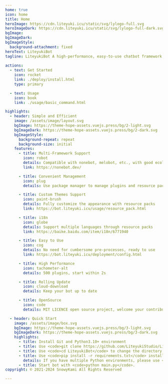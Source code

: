 ```yaml
---
home: true
icon: home
title: Home
heroImage: https://cdn.liteyuki.icu/static/svg/lylogo-full.svg
heroImageDark: https://cdn.liteyuki.icu/static/svg/lylogo-full-dark.svg
bgImage:
bgImageDark:
bgImageStyle:
  background-attachment: fixed
heroText: LiteyukiBot
tagline: LiteyukiBot A high-performance, easy-to-use chatbot framework and application
 
actions:
  - text: Get Started
    icon: rocket
    link: ./deploy/install.html
    type: primary

  - text: Usage
    icon: book
    link: ./usage/basic_command.html

highlights:
  - header: Simple and Efficient
    image: /assets/image/layout.svg
    bgImage: https://theme-hope-assets.vuejs.press/bg/2-light.svg
    bgImageDark: https://theme-hope-assets.vuejs.press/bg/2-dark.svg
    bgImageStyle:
      background-repeat: repeat
      background-size: initial
    features:
      - title: Multi-Framework Support
        icon: robot
        details: Compatible with nonebot, melobot, etc., with good ecological support
        link: https://nonebot.dev/

      - title: Convenient Management
        icon: plug
        details: Use package manager to manage plugins and resource packs

      - title: Custom Themes Support
        icon: paint-brush
        details: Fully customize the appearance with resource packs
        link: https://bot.liteyuki.icu/usage/resource_pack.html

      - title: i18n
        icon: globe
        details: Support multiple languages through resource packs
        link: https://baike.baidu.com/item/i18n/6771940

      - title: Easy to Use
        icon: cog
        details: No need for cumbersome pre-processes, ready to use
        link: https://bot.liteyuki.icu/deployment/config.html

      - title: High Performance
        icon: tachometer-alt
        details: 500 plugins, start within 2s

      - title: Rolling Update
        icon: cloud-download
        details: Keep your bot up to date

      - title: OpenSource
        icon: code
        details: MIT LICENCE open source project, welcome your contribution

  - header: Quick Start
    image: /assets/image/box.svg
    bgImage: https://theme-hope-assets.vuejs.press/bg/3-light.svg
    bgImageDark: https://theme-hope-assets.vuejs.press/bg/3-dark.svg
    highlights:
      - title: Install Git and Python3.10+ environment
      - title: Use <code>git clone https://github.com/LiteyukiStudio/LiteyukiBot --depth=1</code> to clone the project locally
      - title: Use <code>cd LiteyukiBot</code> to change the directory to the project root
      - title: Use <code>pip install -r requirements.txt</code> install the project dependencies
        details: If you have multiple Python environments, please use <code>pythonx -m pip install -r requirements.txt</code>.
      - title: Start bot with <code>python main.py</code>.
copyright: © 2021-2024 SnowyKami All Rights Reserved

---
```

